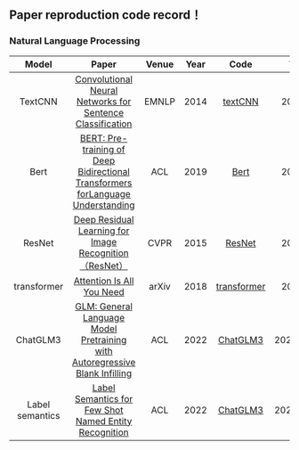 ## Paper reproduction code record！

### Natural Language Processing

|      Model      |                                                         Paper                                                         | Venue | Year |                                          Code                                           |    Time    |
|:---------------:|:---------------------------------------------------------------------------------------------------------------------:|:-----:|:----:|:---------------------------------------------------------------------------------------:|:----------:|
|     TextCNN     |             [Convolutional Neural Networks for Sentence Classification](https://arxiv.org/pdf/1408.5882)              | EMNLP | 2014 |     [textCNN](https://github.com/Qian-Xiong/Paper-record/tree/main/pytorch/textCNN)     |  2023.10   |
|      Bert       | [BERT: Pre-training of Deep Bidirectional Transformers forLanguage Understanding](https://aclanthology.org/N19-1423/) |  ACL  | 2019 |        [Bert](https://github.com/Qian-Xiong/Paper-record/tree/main/pytorch/Bert)        |  2023.11   |
|     ResNet      |               [Deep Residual Learning for Image Recognition（ResNet）](https://arxiv.org/abs/1512.03385)                | CVPR  | 2015 |      [ResNet](https://github.com/Qian-Xiong/Paper-record/tree/main/pytorch/ResNet)      |  2023.12   |
|   transformer   |                             [Attention Is All You Need](https://arxiv.org/abs/1706.03762)                             | arXiv | 2018 | [transformer](https://github.com/Qian-Xiong/Paper-record/tree/main/pytorch/transformer) |  2023.12   |
|    ChatGLM3     |    [GLM: General Language Model Pretraining with Autoregressive Blank Infilling](https://arxiv.org/pdf/2103.10360)    |  ACL  | 2022 |                      [ChatGLM3](https://github.com/THUDM/ChatGLM3)                      | 2024.06.06 |
| Label semantics |               [Label Semantics for Few Shot Named Entity Recognition](https://arxiv.org/abs/2203.08985)               |  ACL  | 2022 |                      [ChatGLM3](https://github.com/THUDM/ChatGLM3)                      | 2024.07.09 |
